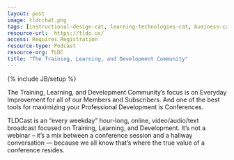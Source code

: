 ```yaml
---
layout: post
image: tldcchat.png
tags: [instructional-design-cat, learning-technologies-cat, business-cat]
resource-url:  https://tldc.us/
access: Requires Registration
resource-type: Podcast
resource-org: TLDC
title: "The Training, Learning, and Development Community"
---
```

{% include JB/setup %}

The Training, Learning, and Development Community’s focus is on Everyday Improvement for all of our Members and Subscribers. And one of the best tools for maximizing your Professional Development is Conferences.

TLDCast is an “every weekday” hour-long, online, video/audio/text broadcast focused on Training, Learning, and Development.  It’s not a webinar – it’s a mix between a conference session and a hallway conversation — because we all know that’s where the true value of a conference resides.
